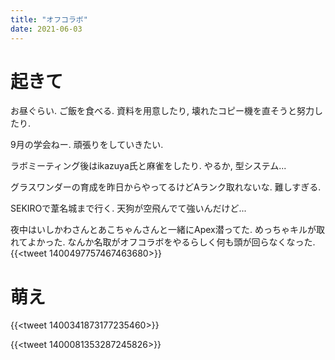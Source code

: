 ```yaml
---
title: "オフコラボ"
date: 2021-06-03
---
```


# 起きて
お昼ぐらい. ご飯を食べる. 資料を用意したり, 壊れたコピー機を直そうと努力したり.

9月の学会ねー. 頑張りをしていきたい.

ラボミーティング後はikazuya氏と麻雀をしたり. やるか, 型システム...

グラスワンダーの育成を昨日からやってるけどAランク取れないな. 難しすぎる.


SEKIROで葦名城まで行く. 天狗が空飛んでて強いんだけど...

夜中はいしかわさんとあこちゃんさんと一緒にApex潜ってた. めっちゃキルが取れてよかった. なんか名取がオフコラボをやるらしく何も頭が回らなくなった.
{{<tweet 1400497757467463680>}}



# 萌え
{{<tweet 1400341873177235460>}}

{{<tweet 1400081353287245826>}}
